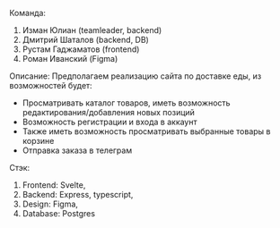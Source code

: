 Команда:
1. Изман Юлиан (teamleader, backend)
2. Дмитрий Шаталов (backend, DB)
3. Рустам Гаджаматов (frontend)
4. Роман Иванский (Figma)

Описание:
Предполагаем реализацию сайта по доставке еды, из возможностей будет:
* Просматривать каталог товаров, иметь возможность редактирования/добавления новых позиций
* Возможность регистрации и входа в аккаунт
* Также иметь возможность просматривать выбранные товары в корзине
* Отправка заказа в телеграм

Стэк:
1. Frontend: Svelte,
2. Backend: Express, typescript,
3. Design: Figma,
4. Database: Postgres
